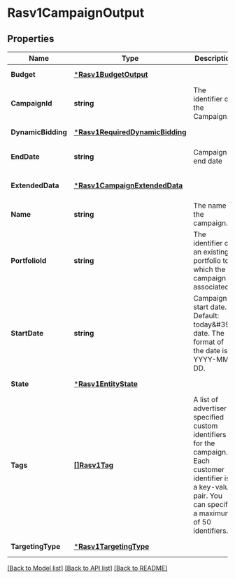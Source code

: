# Rasv1CampaignOutput

## Properties
Name | Type | Description | Notes
------------ | ------------- | ------------- | -------------
**Budget** | [***Rasv1BudgetOutput**](RASv1BudgetOutput.md) |  | [default to null]
**CampaignId** | **string** | The identifier of the Campaign. | [default to null]
**DynamicBidding** | [***Rasv1RequiredDynamicBidding**](RASv1RequiredDynamicBidding.md) |  | [default to null]
**EndDate** | **string** | Campaign end date | [optional] [default to null]
**ExtendedData** | [***Rasv1CampaignExtendedData**](RASv1CampaignExtendedData.md) |  | [optional] [default to null]
**Name** | **string** | The name of the campaign. | [default to null]
**PortfolioId** | **string** | The identifier of an existing portfolio to which the campaign is associated. | [optional] [default to null]
**StartDate** | **string** | Campaign start date. Default: today&amp;#39;s date. The format of the date is YYYY-MM-DD. | [default to null]
**State** | [***Rasv1EntityState**](RASv1EntityState.md) |  | [default to null]
**Tags** | [**[]Rasv1Tag**](RASv1Tag.md) | A list of advertiser-specified custom identifiers for the campaign. Each customer identifier is a key-value pair. You can specify a maximum of 50 identifiers. | [optional] [default to null]
**TargetingType** | [***Rasv1TargetingType**](RASv1TargetingType.md) |  | [default to null]

[[Back to Model list]](../README.md#documentation-for-models) [[Back to API list]](../README.md#documentation-for-api-endpoints) [[Back to README]](../README.md)

